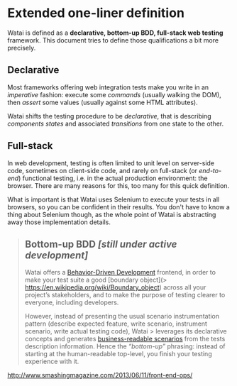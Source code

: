 Extended one-liner definition
=============================

Watai is defined as a **declarative, bottom-up BDD, full-stack web testing** framework. This document tries to define those qualifications a bit more precisely.


Declarative
-----------

Most frameworks offering web integration tests make you write in an _imperative_ fashion: execute some _commands_ (usually walking the DOM), then _assert_ some values (usually against some HTML attributes).

Watai shifts the testing procedure to be _declarative_, that is describing _components states_ and associated _transitions_ from one state to the other.


Full-stack
----------

In web development, testing is often limited to unit level on server-side code, sometimes on client-side code, and rarely on full-stack (or _end-to-end_) functional testing, i.e. in the actual production environment: the browser.
There are many reasons for this, too many for this quick definition.

What is important is that Watai uses Selenium to execute your tests in all browsers, so you can be confident in their results. You don't have to know a thing about Selenium though, as the whole point of Watai is abstracting away those implementation details.


> Bottom-up BDD _[still under active development]_
> -------------
>
> Watai offers a [Behavior-Driven Development](http://en.wikipedia.org/wiki/Behavior_Driven_Development) frontend, in order to make your test suite a good [boundary object](> https://en.wikipedia.org/wiki/Boundary_object) across all your project’s stakeholders, and to make the purpose of testing clearer to everyone, including developers.
>
> However, instead of presenting the usual scenario instrumentation pattern (describe expected feature, write scenario, instrument scenario, write actual testing code), Watai > leverages its declarative concepts and generates [business-readable scenarios](http://martinfowler.com/bliki/BusinessReadableDSL.html) from the tests description information.
> Hence the _“bottom-up”_ phrasing: instead of starting at the human-readable top-level, you finish your testing experience with it.


http://www.smashingmagazine.com/2013/06/11/front-end-ops/
